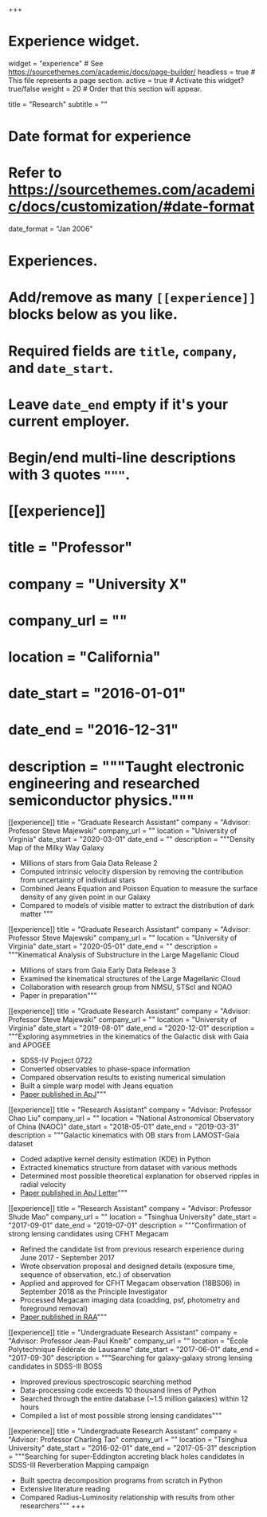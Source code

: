 +++
# Experience widget.
widget = "experience"  # See https://sourcethemes.com/academic/docs/page-builder/
headless = true  # This file represents a page section.
active = true  # Activate this widget? true/false
weight = 20  # Order that this section will appear.

title = "Research"
subtitle = ""

# Date format for experience
#   Refer to https://sourcethemes.com/academic/docs/customization/#date-format
date_format = "Jan 2006"

# Experiences.
#   Add/remove as many `[[experience]]` blocks below as you like.
#   Required fields are `title`, `company`, and `date_start`.
#   Leave `date_end` empty if it's your current employer.
#   Begin/end multi-line descriptions with 3 quotes `"""`.

# [[experience]]
#   title = "Professor"
#   company = "University X"
#   company_url = ""
#   location = "California"
#   date_start = "2016-01-01"
#   date_end = "2016-12-31"
#   description = """Taught electronic engineering and researched semiconductor physics."""

[[experience]]
    title = "Graduate Research Assistant"
    company = "Advisor: Professor Steve Majewski"
    company_url = ""
    location = "University of Virginia"
    date_start = "2020-03-01"
    date_end = ""
    description = """Density Map of the Milky Way Galaxy
* Millions of stars from Gaia Data Release 2
* Computed intrinsic velocity dispersion by removing the contribution from uncertainty of individual stars
* Combined Jeans Equation and Poisson Equation to measure the surface density of any given point in our Galaxy
* Compared to models of visible matter to extract the distribution of dark matter
"""

[[experience]]
    title = "Graduate Research Assistant"
    company = "Advisor: Professor Steve Majewski"
    company_url = ""
    location = "University of Virginia"
    date_start = "2020-05-01"
    date_end = ""
    description = """Kinematical Analysis of Substructure in the Large Magellanic Cloud
* Millions of stars from Gaia Early Data Release 3
* Examined the kinematical structures of the Large Magellanic Cloud
* Collaboration with research group from NMSU, STScI and NOAO
* Paper in preparation"""

[[experience]]
    title = "Graduate Research Assistant"
    company = "Advisor: Professor Steve Majewski"
    company_url = ""
    location = "University of Virginia"
    date_start = "2019-08-01"
    date_end = "2020-12-01"
    description = """Exploring asymmetries in the kinematics of the Galactic disk with Gaia and APOGEE
* SDSS-IV Project 0722
* Converted observables to phase-space information
* Compared observation results to existing numerical simulation
* Built a simple warp model with Jeans equation
* [Paper published in ApJ](https://ui.adsabs.harvard.edu/abs/2020ApJ...905...49C)"""

[[experience]]
    title = "Research Assistant"
    company = "Advisor: Professor Chao Liu"
    company_url = ""
    location = "National Astronomical Observatory of China (NAOC)"
    date_start = "2018-05-01"
    date_end = "2019-03-31"
    description = """Galactic kinematics with OB stars from LAMOST-Gaia dataset
* Coded adaptive kernel density estimation (KDE) in Python
* Extracted kinematics structure from dataset with various methods
* Determined most possible theoretical explanation for observed ripples in radial velocity
* [Paper published in ApJ Letter](https://ui.adsabs.harvard.edu/abs/2019ApJ...872L...1C)"""

[[experience]]
    title = "Research Assistant"
    company = "Advisor: Professor Shude Mao"
    company_url = ""
    location = "Tsinghua University"
    date_start = "2017-09-01"
    date_end = "2019-07-01"
    description = """Confirmation of strong lensing candidates using CFHT Megacam
* Refined the candidate list from previous research experience during June 2017 - September 2017
* Wrote observation proposal and designed details (exposure time, sequence of observation, etc.) of observation
* Applied and approved for CFHT Megacam observation (18BS06) in September 2018 as the Principle Investigator
* Processed Megacam imaging data (coadding, psf, photometry and foreground removal)
* [Paper published in RAA](http://www.raa-journal.org/raa/index.php/raa/article/view/4446)"""

[[experience]]
    title = "Undergraduate Research Assistant"
    company = "Advisor: Professor Jean-Paul Kneib"
    company_url = ""
    location = "École Polytechnique Fédérale de Lausanne"
    date_start = "2017-06-01"
    date_end = "2017-09-30"
    description = """Searching for galaxy-galaxy strong lensing candidates in SDSS-III BOSS
* Improved previous spectroscopic searching method
* Data-processing code exceeds 10 thousand lines of Python
* Searched through the entire database (~1.5 million galaxies) within 12 hours
* Compiled a list of most possible strong lensing candidates"""

[[experience]]
    title = "Undergraduate Research Assistant"
    company = "Advisor: Professor Charling Tao"
    company_url = ""
    location = "Tsinghua University"
    date_start = "2016-02-01"
    date_end = "2017-05-31"
    description = """Searching for super-Eddington accreting black holes candidates in SDSS-III Reverberation Mapping campaign
* Built spectra decomposition programs from scratch in Python
* Extensive literature reading
* Compared Radius-Luminosity relationship with results from other researchers"""
+++
